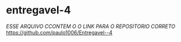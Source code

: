 # entregavel-4

*ESSE ARQUIVO CCONTEM O O LINK PARA O REPOSITORIO CORRETO*
https://github.com/paulo1006/Entregavel--4

